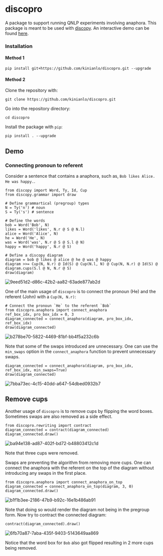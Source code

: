 # discopro
A package to support running QNLP experiments involving anaphora. This package is meant to be used with [discopy](https://github.com/oxford-quantum-group/discopy). An interactive demo can be found [here](http://discox.herokuapp.com/).

### Installation
#### Method 1
```
pip install git+https://github.com/kinianlo/discopro.git --upgrade
```

#### Method 2
Clone the repository with:
```
git clone https://github.com/kinianlo/discopro.git
```
Go into the repository directory:
```
cd discopro
```
Install the package with `pip`:
```
pip install . --upgrade
```
## Demo
### Connecting pronoun to referent
Consider a sentence that contains a anaphora, such as, `Bob likes Alice. He was happy.`. 
```
from discopy import Word, Ty, Id, Cup
from discopy.grammar import draw

# Define grammartical (pregroup) types
N = Ty('n') # noun 
S = Ty('s') # sentence

# Define the words 
bob = Word('Bob', N)
likes = Word('likes', N.r @ S @ N.l)
alice = Word('Alice', N)
he = Word('He', N)
was = Word('was', N.r @ S @ S.l @ N)
happy = Word('happy', N.r @ S)

# Define a discopy diagram 
diagram = bob @ likes @ alice @ he @ was @ happy 
diagram >>= Cup(N, N.r) @ Id(S) @ Cup(N.l, N) @ Cup(N, N.r) @ Id(S) @ diagram.cups(S.l @ N, N.r @ S)
draw(diagram)
```
![9eed51d2-d86c-42b2-aa82-63ade877ab2d](https://user-images.githubusercontent.com/3414912/170871052-72b528dd-bfb8-4466-8f62-74edbb74ef4a.png)



One of the main usage of `discopro` is to connect the pronoun (He) and the referent (John) with a `Cup(N, N.r)`:
```
# Connect the pronoun `He` to the referent `Bob`
from discopro.anaphora import connect_anaphora
ref_box_idx, pro_box_idx = 0, 3
diagram_connected = connect_anaphora(diagram, pro_box_idx, ref_box_idx)
draw(diagram_connected)
```
![b278be70-5822-4469-81bf-bb4f5a232c6b](https://user-images.githubusercontent.com/3414912/170871087-25f03829-6e3e-4d86-a180-93be6e4102fe.png)


Note that some of the swaps introduced are unnecessary. One can use the `min_swaps` option in the `connect_anaphora` function to prevent unnecessary swaps.
```
diagram_connected = connect_anaphora(diagram, pro_box_idx, ref_box_idx, min_swaps=True)
draw(diagram_connected)
```
![7bba73ec-4c15-40dd-a647-54dbed0932b7](https://user-images.githubusercontent.com/3414912/170871105-965fbdc5-c554-400b-bfd4-3b9425cc499f.png)

## Remove cups
Another usage of `discopro` is to remove cups by flipping the word boxes. Sometimes swaps are also removed as a side effect.
```
from discopro.rewriting import contract
diagram_connected = contract(diagram_connected)
diagram_connected.draw()
```
![ba94e138-ad87-402f-bd72-b48803412c1d](https://user-images.githubusercontent.com/3414912/170871120-1806d5a9-f1f3-482d-be7d-b1f3caa763c2.png)


Note that three cups were removed.

Swaps are preventing the algorithm from removing more cups. One can connect the anaphora with the referent on the top of the diagram without introducing any swaps in the first place.
```
from discopro.anaphora import connect_anaphora_on_top
diagram_connected = connect_anaphora_on_top(diagram, 3, 0)
diagram_connected.draw()
```
![b1f1b3ee-2186-47b9-b92c-16e1b486ab91](https://user-images.githubusercontent.com/3414912/170871163-ef974f86-0a3b-4777-b20c-451d83270f66.png)

Note that doing so would render the diagram not being in the pregroup form. Now try to contract the connected diagram:
```
contract(diagram_connected).draw()
```
![6fb70a87-7aba-435f-9403-5143649aa869](https://user-images.githubusercontent.com/3414912/170871175-5d635128-aa65-4d9d-8fee-41752a1f9972.png)

Notice that the word box for `Bob` also got flipped resulting in 2 more cups being removed.
